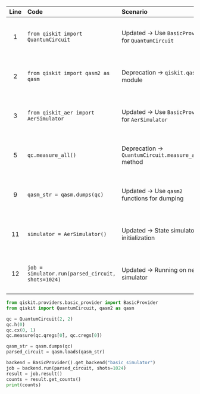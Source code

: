| Line | Code | Scenario | Reference | Artifact | Refactoring |   
| :--: | :--- | :------- | :-------: | :------- | :---------- | 
| 1 | `from qiskit import QuantumCircuit` | Updated -> Use `BasicProvider` for `QuantumCircuit` | qrn_tax_ddbb-dd54f269-d2e3-4a45-a285-a01443c4ccef | qiskit.providers.basic_provider | `from qiskit.providers.basic_provider import BasicProvider` |
| 2 | `from qiskit import qasm2 as qasm` | Deprecation -> `qiskit.qasm` module | qrn_tax_ddbb-09db4543-63a6-47dd-9cd7-097a6f9fe1a8 | qiskit.qasm | `from qiskit import qasm2` |
| 3 | `from qiskit_aer import AerSimulator` | Updated -> Use `BasicProvider` for `AerSimulator` | qrn_tax_ddbb-f22676af-045a-42ea-a139-c04e9bb30a3a | qiskit_aer | `from qiskit.providers.basic_provider import BasicProvider` |
| 5 | `qc.measure_all()` | Deprecation -> `QuantumCircuit.measure_all()` method | qrn_tax_ddbb-09db4543-63a6-47dd-9cd7-097a6f9fe1a8 | qiskit | `qc.measure(qc.qregs[0], qc.cregs[0])` |
| 9 | `qasm_str = qasm.dumps(qc)` | Updated -> Use `qasm2` functions for dumping | qrn_tax_ddbb-16d1bc82-2490-4cf6-a3a1-e2a678b58b74 | qiskit.qasm2 | `qasm_str = qasm.dumps(qc)` |
| 11 | `simulator = AerSimulator()` | Updated -> State simulator initialization | qrn_tax_ddbb-36cef4bc-157d-4080-8675-5b94ee5328db | qiskit_aer | `from qiskit.providers.basic_provider import BasicProvider; backend = BasicProvider().get_backend("basic_simulator")` |
| 12 | `job = simulator.run(parsed_circuit, shots=1024)` | Updated -> Running on new simulator | qrn_tax_ddbb-36cef4bc-157d-4080-8675-5b94ee5328db | qiskit_aer | `job = backend.run(parsed_circuit, shots=1024)` |

```python
from qiskit.providers.basic_provider import BasicProvider
from qiskit import QuantumCircuit, qasm2 as qasm

qc = QuantumCircuit(2, 2)
qc.h(0)
qc.cx(0, 1)
qc.measure(qc.qregs[0], qc.cregs[0])

qasm_str = qasm.dumps(qc)
parsed_circuit = qasm.loads(qasm_str)

backend = BasicProvider().get_backend("basic_simulator")
job = backend.run(parsed_circuit, shots=1024)
result = job.result()
counts = result.get_counts()
print(counts)
```